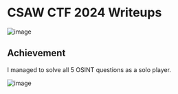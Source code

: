 # CSAW CTF 2024 Writeups
![image](https://github.com/user-attachments/assets/69228851-c2e6-479c-bbf4-a2765b00706b)

## Achievement
I managed to solve all 5 OSINT questions as a solo player.

![image](https://github.com/user-attachments/assets/9b1234ff-6ddd-4e8f-9935-026ff81ad6d5)

